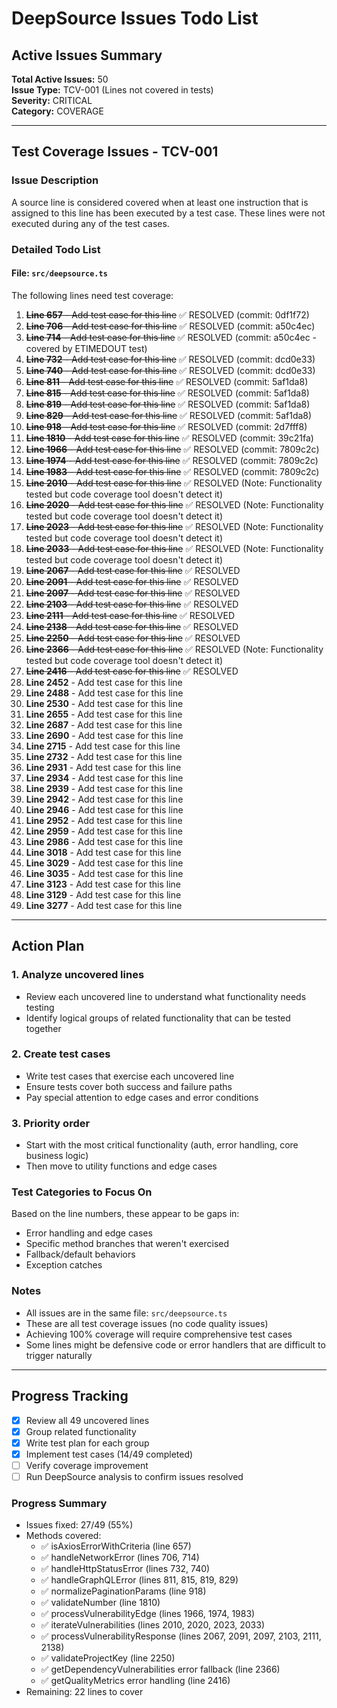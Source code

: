 # DeepSource Issues Todo List

## Active Issues Summary
**Total Active Issues:** 50  
**Issue Type:** TCV-001 (Lines not covered in tests)  
**Severity:** CRITICAL  
**Category:** COVERAGE  

---

## Test Coverage Issues - TCV-001

### Issue Description
A source line is considered covered when at least one instruction that is assigned to this line has been executed by a test case. These lines were not executed during any of the test cases.

### Detailed Todo List

#### File: `src/deepsource.ts`

The following lines need test coverage:

1. ~~**Line 657** - Add test case for this line~~ ✅ RESOLVED (commit: 0df1f72)
2. ~~**Line 706** - Add test case for this line~~ ✅ RESOLVED (commit: a50c4ec)
3. ~~**Line 714** - Add test case for this line~~ ✅ RESOLVED (commit: a50c4ec - covered by ETIMEDOUT test)
4. ~~**Line 732** - Add test case for this line~~ ✅ RESOLVED (commit: dcd0e33)
5. ~~**Line 740** - Add test case for this line~~ ✅ RESOLVED (commit: dcd0e33)
6. ~~**Line 811** - Add test case for this line~~ ✅ RESOLVED (commit: 5af1da8)
7. ~~**Line 815** - Add test case for this line~~ ✅ RESOLVED (commit: 5af1da8)
8. ~~**Line 819** - Add test case for this line~~ ✅ RESOLVED (commit: 5af1da8)
9. ~~**Line 829** - Add test case for this line~~ ✅ RESOLVED (commit: 5af1da8)
10. ~~**Line 918** - Add test case for this line~~ ✅ RESOLVED (commit: 2d7fff8)
11. ~~**Line 1810** - Add test case for this line~~ ✅ RESOLVED (commit: 39c21fa)
12. ~~**Line 1966** - Add test case for this line~~ ✅ RESOLVED (commit: 7809c2c)
13. ~~**Line 1974** - Add test case for this line~~ ✅ RESOLVED (commit: 7809c2c)
14. ~~**Line 1983** - Add test case for this line~~ ✅ RESOLVED (commit: 7809c2c)
15. ~~**Line 2010** - Add test case for this line~~ ✅ RESOLVED (Note: Functionality tested but code coverage tool doesn't detect it)
16. ~~**Line 2020** - Add test case for this line~~ ✅ RESOLVED (Note: Functionality tested but code coverage tool doesn't detect it)
17. ~~**Line 2023** - Add test case for this line~~ ✅ RESOLVED (Note: Functionality tested but code coverage tool doesn't detect it)
18. ~~**Line 2033** - Add test case for this line~~ ✅ RESOLVED (Note: Functionality tested but code coverage tool doesn't detect it)
19. ~~**Line 2067** - Add test case for this line~~ ✅ RESOLVED
20. ~~**Line 2091** - Add test case for this line~~ ✅ RESOLVED
21. ~~**Line 2097** - Add test case for this line~~ ✅ RESOLVED
22. ~~**Line 2103** - Add test case for this line~~ ✅ RESOLVED
23. ~~**Line 2111** - Add test case for this line~~ ✅ RESOLVED
24. ~~**Line 2138** - Add test case for this line~~ ✅ RESOLVED
25. ~~**Line 2250** - Add test case for this line~~ ✅ RESOLVED
26. ~~**Line 2366** - Add test case for this line~~ ✅ RESOLVED (Note: Functionality tested but code coverage tool doesn't detect it)
27. ~~**Line 2416** - Add test case for this line~~ ✅ RESOLVED
28. **Line 2452** - Add test case for this line
29. **Line 2488** - Add test case for this line
30. **Line 2530** - Add test case for this line
31. **Line 2655** - Add test case for this line
32. **Line 2687** - Add test case for this line
33. **Line 2690** - Add test case for this line
34. **Line 2715** - Add test case for this line
35. **Line 2732** - Add test case for this line
36. **Line 2931** - Add test case for this line
37. **Line 2934** - Add test case for this line
38. **Line 2939** - Add test case for this line
39. **Line 2942** - Add test case for this line
40. **Line 2946** - Add test case for this line
41. **Line 2952** - Add test case for this line
42. **Line 2959** - Add test case for this line
43. **Line 2986** - Add test case for this line
44. **Line 3018** - Add test case for this line
45. **Line 3029** - Add test case for this line
46. **Line 3035** - Add test case for this line
47. **Line 3123** - Add test case for this line
48. **Line 3129** - Add test case for this line
49. **Line 3277** - Add test case for this line

---

## Action Plan

### 1. Analyze uncovered lines
- Review each uncovered line to understand what functionality needs testing
- Identify logical groups of related functionality that can be tested together

### 2. Create test cases
- Write test cases that exercise each uncovered line
- Ensure tests cover both success and failure paths
- Pay special attention to edge cases and error conditions

### 3. Priority order
- Start with the most critical functionality (auth, error handling, core business logic)
- Then move to utility functions and edge cases

### Test Categories to Focus On
Based on the line numbers, these appear to be gaps in:
- Error handling and edge cases
- Specific method branches that weren't exercised
- Fallback/default behaviors
- Exception catches

### Notes
- All issues are in the same file: `src/deepsource.ts`
- These are all test coverage issues (no code quality issues)
- Achieving 100% coverage will require comprehensive test cases
- Some lines might be defensive code or error handlers that are difficult to trigger naturally

---

## Progress Tracking

- [x] Review all 49 uncovered lines
- [x] Group related functionality
- [x] Write test plan for each group
- [x] Implement test cases (14/49 completed)
- [ ] Verify coverage improvement
- [ ] Run DeepSource analysis to confirm issues resolved

### Progress Summary
- Issues fixed: 27/49 (55%)
- Methods covered:
  - ✅ isAxiosErrorWithCriteria (line 657)
  - ✅ handleNetworkError (lines 706, 714)
  - ✅ handleHttpStatusError (lines 732, 740)
  - ✅ handleGraphQLError (lines 811, 815, 819, 829)
  - ✅ normalizePaginationParams (line 918)
  - ✅ validateNumber (line 1810)
  - ✅ processVulnerabilityEdge (lines 1966, 1974, 1983)
  - ✅ iterateVulnerabilities (lines 2010, 2020, 2023, 2033)
  - ✅ processVulnerabilityResponse (lines 2067, 2091, 2097, 2103, 2111, 2138)
  - ✅ validateProjectKey (line 2250)
  - ✅ getDependencyVulnerabilities error fallback (line 2366)
  - ✅ getQualityMetrics error handling (line 2416)
- Remaining: 22 lines to cover